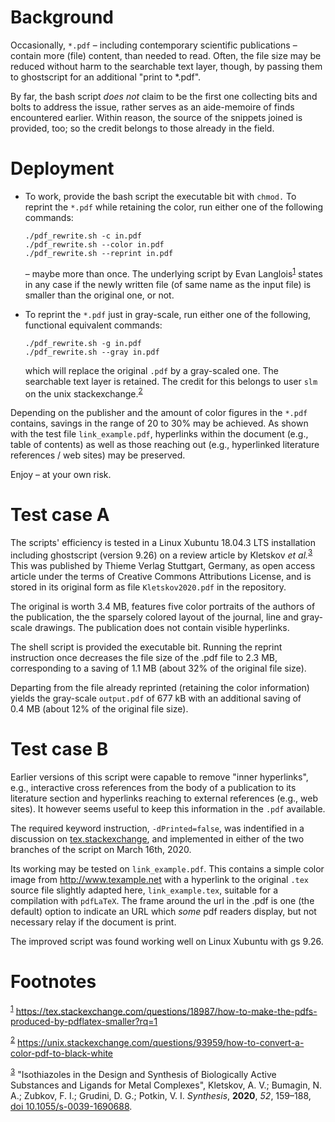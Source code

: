 

# Background

Occasionally, `*.pdf` &#x2013; including contemporary scientific
publications &#x2013; contain more (file) content, than needed to read.
Often, the file size may be reduced without harm to the searchable
text layer, though, by passing them to ghostscript for an additional
"print to \*.pdf".

By far, the bash script *does not* claim to be the first one
collecting bits and bolts to address the issue, rather serves as an
aide-memoire of finds encountered earlier.  Within reason, the
source of the snippets joined is provided, too; so the credit
belongs to those already in the field.


# Deployment

-   To work, provide the bash script the executable bit with `chmod.`
    To reprint the `*.pdf` while retaining the color, run either one
    of the following commands:
    
        ./pdf_rewrite.sh -c in.pdf
        ./pdf_rewrite.sh --color in.pdf
        ./pdf_rewrite.sh --reprint in.pdf
    
    &#x2013; maybe more than once.  The underlying script by Evan Langlois<sup><a id="fnr.1" class="footref" href="#fn.1">1</a></sup>
    states in any case if the newly written file (of same name as the
    input file) is smaller than the original one, or not.

-   To reprint the `*.pdf` just in gray-scale, run either one of the
    following, functional equivalent commands:
    
        ./pdf_rewrite.sh -g in.pdf
        ./pdf_rewrite.sh --gray in.pdf
    
    which will replace the original `.pdf` by a gray-scaled one.  The
    searchable text layer is retained.  The credit for this belongs to
    user `slm` on the unix stackexchange.<sup><a id="fnr.2" class="footref" href="#fn.2">2</a></sup>

Depending on the publisher and the amount of color figures in the
`*.pdf` contains, savings in the range of 20 to 30% may be achieved.
As shown with the test file `link_example.pdf`, hyperlinks within
the document (e.g., table of contents) as well as those reaching out
(e.g., hyperlinked literature references / web sites) may be
preserved.

Enjoy &#x2013; at your own risk.


# Test case A

The scripts' efficiency is tested in a Linux Xubuntu 18.04.3 LTS
installation including ghostscript (version 9.26) on a review
article by Kletskov *et al.*<sup><a id="fnr.3" class="footref" href="#fn.3">3</a></sup>  This was published by Thieme
Verlag Stuttgart, Germany, as open access article under the terms of
Creative Commons Attributions License, and is stored in its original
form as file `Kletskov2020.pdf` in the repository.

The original is worth 3.4 MB, features five color portraits of the
authors of the publication, the the sparsely colored layout of the
journal, line and gray-scale drawings.  The publication does not
contain visible hyperlinks.

The shell script is provided the executable bit.  Running the
reprint instruction once decreases the file size of the .pdf file to
2.3 MB, corresponding to a saving of 1.1 MB (about 32% of the
original file size).

Departing from the file already reprinted (retaining the color
information) yields the gray-scale `output.pdf` of 677 kB with an
additional saving of 0.4 MB (about 12% of the original file size).


# Test case B

Earlier versions of this script were capable to remove "inner
hyperlinks", e.g., interactive cross references from the body of a
publication to its literature section and hyperlinks reaching to
external references (e.g., web sites).  It however seems useful to
keep this information in the `.pdf` available.

The required keyword instruction, `-dPrinted=false`, was indentified
in a discussion on [tex.stackexchange](https://tex.stackexchange.com/questions/456896/set-the-print-flag-on-links-with-hyperref-to-preserve-them-with-ghostscript-9), and implemented in either of
the two branches of the script on March 16th, 2020.

Its working may be tested on `link_example.pdf`.  This contains a
simple color image from <http://www.texample.net> with a hyperlink to
the original `.tex` source file slightly adapted here,
`link_example.tex`, suitable for a compilation with `pdfLaTeX`.  The
frame around the url in the .pdf is one (the default) option to
indicate an URL which *some* pdf readers display, but not necessary
relay if the document is print.

The improved script was found working well on Linux Xubuntu with gs
9.26.


# Footnotes

<sup><a id="fn.1" href="#fnr.1">1</a></sup> <https://tex.stackexchange.com/questions/18987/how-to-make-the-pdfs-produced-by-pdflatex-smaller?rq=1>

<sup><a id="fn.2" href="#fnr.2">2</a></sup> <https://unix.stackexchange.com/questions/93959/how-to-convert-a-color-pdf-to-black-white>

<sup><a id="fn.3" href="#fnr.3">3</a></sup> "Isothiazoles in the Design and Synthesis of Biologically
Active Substances and Ligands for Metal Complexes", Kletskov, A. V.;
Bumagin, N. A.; Zubkov, F. I.; Grudini, D. G.; Potkin,
V. I. *Synthesis*, **2020**, *52*, 159&#x2013;188, [doi 10.1055/s-0039-1690688](https://www.thieme-connect.de/products/ejournals/abstract/10.1055/s-0039-1690688).
